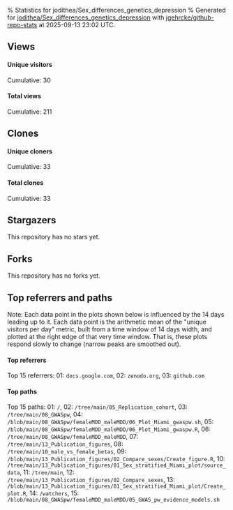 % Statistics for jodithea/Sex_differences_genetics_depression
% Generated for [jodithea/Sex_differences_genetics_depression](https://github.com/jodithea/Sex_differences_genetics_depression) with [jgehrcke/github-repo-stats](https://github.com/jgehrcke/github-repo-stats) at 2025-09-13 23:02 UTC.


## Views

#### Unique visitors
<div id="chart_views_unique" class="full-width-chart"></div>

Cumulative: 30

#### Total views
<div id="chart_views_total" class="full-width-chart"></div>

Cumulative: 211

<div class="pagebreak-for-print"> </div>

## Clones

#### Unique cloners
<div id="chart_clones_unique" class="full-width-chart"></div>

Cumulative: 33

#### Total clones
<div id="chart_clones_total" class="full-width-chart"></div>

Cumulative: 33



<div class="pagebreak-for-print"> </div>



## Stargazers

This repository has no stars yet.



## Forks

This repository has no forks yet.



<div class="pagebreak-for-print"> </div>



## Top referrers and paths


Note: Each data point in the plots shown below is influenced by the 14 days
leading up to it. Each data point is the arithmetic mean of the "unique
visitors per day" metric, built from a time window of 14 days width, and
plotted at the right edge of that very time window. That is, these plots
respond slowly to change (narrow peaks are smoothed out).




#### Top referrers


<div id="chart_referrers_top_n_alltime" class="full-width-chart"></div>

Top 15 referrers: 01: `docs.google.com`, 02: `zenodo.org`, 03: `github.com`





#### Top paths


<div id="chart_paths_top_n_alltime" class="full-width-chart"></div>

Top 15 paths: 01: `/`, 02: `/tree/main/05_Replication_cohort`, 03: `/tree/main/08_GWASpw`, 04: `/blob/main/08_GWASpw/femaleMDD_maleMDD/06_Plot_Miami_gwaspw.sh`, 05: `/blob/main/08_GWASpw/femaleMDD_maleMDD/06_Plot_Miami_gwaspw.R`, 06: `/tree/main/08_GWASpw/femaleMDD_maleMDD`, 07: `/tree/main/13_Publication_figures`, 08: `/tree/main/10_male_vs_female_betas`, 09: `/blob/main/13_Publication_figures/02_Compare_sexes/Create_figure.R`, 10: `/tree/main/13_Publication_figures/01_Sex_stratified_Miami_plot/source_data`, 11: `/tree/main`, 12: `/tree/main/13_Publication_figures/02_Compare_sexes`, 13: `/blob/main/13_Publication_figures/01_Sex_stratified_Miami_plot/Create_plot.R`, 14: `/watchers`, 15: `/blob/main/08_GWASpw/femaleMDD_maleMDD/05_GWAS_pw_evidence_models.sh`


<script type="text/javascript">
    vegaEmbed('#chart_views_unique', {"$schema": "https://vega.github.io/schema/vega-lite/v4.17.0.json", "config": {"arc": {"fill": "#1b1e23"}, "area": {"fill": "#1b1e23"}, "axisBottom": {"domainColor": "#a9b4c4", "gridColor": "#a9b4c4", "labelColor": "#1b1e23", "labelFont": "relative-mono-11-pitch-pro, Menlo, monospace", "tickColor": "#a9b4c4", "titleColor": "#1b1e23", "titleFont": "relative-mono-11-pitch-pro, Menlo, monospace"}, "axisLeft": {"domainColor": "#a9b4c4", "gridColor": "#a9b4c4", "labelColor": "#1b1e23", "labelFont": "relative-mono-11-pitch-pro, Menlo, monospace", "tickColor": "#a9b4c4", "titleColor": "#1b1e23", "titleFont": "relative-mono-11-pitch-pro, Menlo, monospace"}, "axisX": {"grid": false}, "axisY": {"grid": false, "labelBound": true}, "background": "#FFFFFF", "group": {"fill": "#FFFFFF"}, "header": {"fontWeight": 400, "labelFont": "relative-mono-11-pitch-pro, Menlo, monospace", "titleFont": "relative-mono-11-pitch-pro, Menlo, monospace"}, "legend": {"labelFont": "relative-mono-11-pitch-pro, Menlo, monospace", "symbolSize": 200, "symbolType": "circle", "titleFont": "relative-mono-11-pitch-pro, Menlo, monospace"}, "line": {"color": "#1b1e23", "stroke": "#1b1e23"}, "path": {"stroke": "#1b1e23"}, "point": {"color": "#1b1e23", "cursor": "pointer", "filled": true, "size": 20}, "range": {"category": ["#85a2f7", "#ea9755", "#7eb36a", "#f07071", "#bc85d9", "#e587b6", "#a9b4c4", "#d4c05e", "#64b9c4"]}, "style": {"bar": {"fill": "#1b1e23"}, "text": {"font": "relative-mono-11-pitch-pro, Menlo, monospace", "fontWeight": 400}}, "symbol": {"shape": "circle"}, "title": {"anchor": "start", "font": "relative-mono-11-pitch-pro, Menlo, monospace", "fontWeight": 400}, "trail": {"color": "#1b1e23", "stroke": "#1b1e23"}, "view": {"stroke": null}}, "data": {"name": "data-4a119a6965ba91b729911a6843a9a579"}, "datasets": {"data-4a119a6965ba91b729911a6843a9a579": [{"time": "2025-07-30T00:00:00+00:00", "views_total": 6, "views_unique": 1}, {"time": "2025-07-31T00:00:00+00:00", "views_total": 1, "views_unique": 1}, {"time": "2025-08-07T00:00:00+00:00", "views_total": 41, "views_unique": 1}, {"time": "2025-08-08T00:00:00+00:00", "views_total": 1, "views_unique": 1}, {"time": "2025-08-09T00:00:00+00:00", "views_total": 0, "views_unique": 0}, {"time": "2025-08-13T00:00:00+00:00", "views_total": 8, "views_unique": 2}, {"time": "2025-08-14T00:00:00+00:00", "views_total": 1, "views_unique": 1}, {"time": "2025-08-16T00:00:00+00:00", "views_total": 0, "views_unique": 0}, {"time": "2025-08-19T00:00:00+00:00", "views_total": 0, "views_unique": 0}, {"time": "2025-08-20T00:00:00+00:00", "views_total": 0, "views_unique": 0}, {"time": "2025-08-21T00:00:00+00:00", "views_total": 16, "views_unique": 2}, {"time": "2025-08-22T00:00:00+00:00", "views_total": 2, "views_unique": 1}, {"time": "2025-08-25T00:00:00+00:00", "views_total": 27, "views_unique": 1}, {"time": "2025-08-26T00:00:00+00:00", "views_total": 5, "views_unique": 1}, {"time": "2025-08-27T00:00:00+00:00", "views_total": 21, "views_unique": 3}, {"time": "2025-08-28T00:00:00+00:00", "views_total": 0, "views_unique": 0}, {"time": "2025-08-29T00:00:00+00:00", "views_total": 1, "views_unique": 1}, {"time": "2025-09-01T00:00:00+00:00", "views_total": 22, "views_unique": 5}, {"time": "2025-09-02T00:00:00+00:00", "views_total": 6, "views_unique": 1}, {"time": "2025-09-03T00:00:00+00:00", "views_total": 3, "views_unique": 1}, {"time": "2025-09-04T00:00:00+00:00", "views_total": 3, "views_unique": 1}, {"time": "2025-09-05T00:00:00+00:00", "views_total": 3, "views_unique": 1}, {"time": "2025-09-07T00:00:00+00:00", "views_total": 0, "views_unique": 0}, {"time": "2025-09-08T00:00:00+00:00", "views_total": 12, "views_unique": 2}, {"time": "2025-09-09T00:00:00+00:00", "views_total": 21, "views_unique": 1}, {"time": "2025-09-10T00:00:00+00:00", "views_total": 10, "views_unique": 1}, {"time": "2025-09-11T00:00:00+00:00", "views_total": 1, "views_unique": 1}]}, "encoding": {"tooltip": [{"field": "views_unique", "format": ".1f", "title": "views (u)", "type": "quantitative"}, {"field": "time", "format": "%B %e, %Y", "title": "date", "type": "temporal"}], "x": {"axis": {"labelAngle": 25}, "field": "time", "scale": {"domain": ["2025-07-30", "2025-09-11"]}, "timeUnit": "yearmonthdate", "title": "date", "type": "temporal"}, "y": {"axis": {}, "field": "views_unique", "scale": {"domain": [0, 5.5], "type": "linear", "zero": true}, "title": "unique views per day", "type": "quantitative"}}, "height": 200, "mark": {"point": true, "type": "line"}, "padding": 10, "width": "container"}, {"actions": false, "renderer": "svg"}).catch(console.error);
vegaEmbed('#chart_views_total', {"$schema": "https://vega.github.io/schema/vega-lite/v4.17.0.json", "config": {"arc": {"fill": "#1b1e23"}, "area": {"fill": "#1b1e23"}, "axisBottom": {"domainColor": "#a9b4c4", "gridColor": "#a9b4c4", "labelColor": "#1b1e23", "labelFont": "relative-mono-11-pitch-pro, Menlo, monospace", "tickColor": "#a9b4c4", "titleColor": "#1b1e23", "titleFont": "relative-mono-11-pitch-pro, Menlo, monospace"}, "axisLeft": {"domainColor": "#a9b4c4", "gridColor": "#a9b4c4", "labelColor": "#1b1e23", "labelFont": "relative-mono-11-pitch-pro, Menlo, monospace", "tickColor": "#a9b4c4", "titleColor": "#1b1e23", "titleFont": "relative-mono-11-pitch-pro, Menlo, monospace"}, "axisX": {"grid": false}, "axisY": {"grid": false, "labelBound": true}, "background": "#FFFFFF", "group": {"fill": "#FFFFFF"}, "header": {"fontWeight": 400, "labelFont": "relative-mono-11-pitch-pro, Menlo, monospace", "titleFont": "relative-mono-11-pitch-pro, Menlo, monospace"}, "legend": {"labelFont": "relative-mono-11-pitch-pro, Menlo, monospace", "symbolSize": 200, "symbolType": "circle", "titleFont": "relative-mono-11-pitch-pro, Menlo, monospace"}, "line": {"color": "#1b1e23", "stroke": "#1b1e23"}, "path": {"stroke": "#1b1e23"}, "point": {"color": "#1b1e23", "cursor": "pointer", "filled": true, "size": 20}, "range": {"category": ["#85a2f7", "#ea9755", "#7eb36a", "#f07071", "#bc85d9", "#e587b6", "#a9b4c4", "#d4c05e", "#64b9c4"]}, "style": {"bar": {"fill": "#1b1e23"}, "text": {"font": "relative-mono-11-pitch-pro, Menlo, monospace", "fontWeight": 400}}, "symbol": {"shape": "circle"}, "title": {"anchor": "start", "font": "relative-mono-11-pitch-pro, Menlo, monospace", "fontWeight": 400}, "trail": {"color": "#1b1e23", "stroke": "#1b1e23"}, "view": {"stroke": null}}, "data": {"name": "data-4a119a6965ba91b729911a6843a9a579"}, "datasets": {"data-4a119a6965ba91b729911a6843a9a579": [{"time": "2025-07-30T00:00:00+00:00", "views_total": 6, "views_unique": 1}, {"time": "2025-07-31T00:00:00+00:00", "views_total": 1, "views_unique": 1}, {"time": "2025-08-07T00:00:00+00:00", "views_total": 41, "views_unique": 1}, {"time": "2025-08-08T00:00:00+00:00", "views_total": 1, "views_unique": 1}, {"time": "2025-08-09T00:00:00+00:00", "views_total": 0, "views_unique": 0}, {"time": "2025-08-13T00:00:00+00:00", "views_total": 8, "views_unique": 2}, {"time": "2025-08-14T00:00:00+00:00", "views_total": 1, "views_unique": 1}, {"time": "2025-08-16T00:00:00+00:00", "views_total": 0, "views_unique": 0}, {"time": "2025-08-19T00:00:00+00:00", "views_total": 0, "views_unique": 0}, {"time": "2025-08-20T00:00:00+00:00", "views_total": 0, "views_unique": 0}, {"time": "2025-08-21T00:00:00+00:00", "views_total": 16, "views_unique": 2}, {"time": "2025-08-22T00:00:00+00:00", "views_total": 2, "views_unique": 1}, {"time": "2025-08-25T00:00:00+00:00", "views_total": 27, "views_unique": 1}, {"time": "2025-08-26T00:00:00+00:00", "views_total": 5, "views_unique": 1}, {"time": "2025-08-27T00:00:00+00:00", "views_total": 21, "views_unique": 3}, {"time": "2025-08-28T00:00:00+00:00", "views_total": 0, "views_unique": 0}, {"time": "2025-08-29T00:00:00+00:00", "views_total": 1, "views_unique": 1}, {"time": "2025-09-01T00:00:00+00:00", "views_total": 22, "views_unique": 5}, {"time": "2025-09-02T00:00:00+00:00", "views_total": 6, "views_unique": 1}, {"time": "2025-09-03T00:00:00+00:00", "views_total": 3, "views_unique": 1}, {"time": "2025-09-04T00:00:00+00:00", "views_total": 3, "views_unique": 1}, {"time": "2025-09-05T00:00:00+00:00", "views_total": 3, "views_unique": 1}, {"time": "2025-09-07T00:00:00+00:00", "views_total": 0, "views_unique": 0}, {"time": "2025-09-08T00:00:00+00:00", "views_total": 12, "views_unique": 2}, {"time": "2025-09-09T00:00:00+00:00", "views_total": 21, "views_unique": 1}, {"time": "2025-09-10T00:00:00+00:00", "views_total": 10, "views_unique": 1}, {"time": "2025-09-11T00:00:00+00:00", "views_total": 1, "views_unique": 1}]}, "encoding": {"tooltip": [{"field": "views_total", "format": ".1f", "title": "views (t)", "type": "quantitative"}, {"field": "time", "format": "%B %e, %Y", "title": "date", "type": "temporal"}], "x": {"axis": {"labelAngle": 25}, "field": "time", "scale": {"domain": ["2025-07-30", "2025-09-11"]}, "timeUnit": "yearmonthdate", "title": "date", "type": "temporal"}, "y": {"axis": {}, "field": "views_total", "scale": {"domain": [0, 45.1], "type": "linear", "zero": true}, "title": "total views per day", "type": "quantitative"}}, "height": 200, "mark": {"point": true, "type": "line"}, "padding": 10, "width": "container"}, {"actions": false, "renderer": "svg"}).catch(console.error);
vegaEmbed('#chart_clones_unique', {"$schema": "https://vega.github.io/schema/vega-lite/v4.17.0.json", "config": {"arc": {"fill": "#1b1e23"}, "area": {"fill": "#1b1e23"}, "axisBottom": {"domainColor": "#a9b4c4", "gridColor": "#a9b4c4", "labelColor": "#1b1e23", "labelFont": "relative-mono-11-pitch-pro, Menlo, monospace", "tickColor": "#a9b4c4", "titleColor": "#1b1e23", "titleFont": "relative-mono-11-pitch-pro, Menlo, monospace"}, "axisLeft": {"domainColor": "#a9b4c4", "gridColor": "#a9b4c4", "labelColor": "#1b1e23", "labelFont": "relative-mono-11-pitch-pro, Menlo, monospace", "tickColor": "#a9b4c4", "titleColor": "#1b1e23", "titleFont": "relative-mono-11-pitch-pro, Menlo, monospace"}, "axisX": {"grid": false}, "axisY": {"grid": false, "labelBound": true}, "background": "#FFFFFF", "group": {"fill": "#FFFFFF"}, "header": {"fontWeight": 400, "labelFont": "relative-mono-11-pitch-pro, Menlo, monospace", "titleFont": "relative-mono-11-pitch-pro, Menlo, monospace"}, "legend": {"labelFont": "relative-mono-11-pitch-pro, Menlo, monospace", "symbolSize": 200, "symbolType": "circle", "titleFont": "relative-mono-11-pitch-pro, Menlo, monospace"}, "line": {"color": "#1b1e23", "stroke": "#1b1e23"}, "path": {"stroke": "#1b1e23"}, "point": {"color": "#1b1e23", "cursor": "pointer", "filled": true, "size": 20}, "range": {"category": ["#85a2f7", "#ea9755", "#7eb36a", "#f07071", "#bc85d9", "#e587b6", "#a9b4c4", "#d4c05e", "#64b9c4"]}, "style": {"bar": {"fill": "#1b1e23"}, "text": {"font": "relative-mono-11-pitch-pro, Menlo, monospace", "fontWeight": 400}}, "symbol": {"shape": "circle"}, "title": {"anchor": "start", "font": "relative-mono-11-pitch-pro, Menlo, monospace", "fontWeight": 400}, "trail": {"color": "#1b1e23", "stroke": "#1b1e23"}, "view": {"stroke": null}}, "data": {"name": "data-e090b3e7c80d1c6bd7c0a2f001f8dcdd"}, "datasets": {"data-e090b3e7c80d1c6bd7c0a2f001f8dcdd": [{"clones_total": 0, "clones_unique": 0, "time": "2025-07-30T00:00:00+00:00"}, {"clones_total": 0, "clones_unique": 0, "time": "2025-07-31T00:00:00+00:00"}, {"clones_total": 5, "clones_unique": 5, "time": "2025-08-07T00:00:00+00:00"}, {"clones_total": 3, "clones_unique": 3, "time": "2025-08-08T00:00:00+00:00"}, {"clones_total": 2, "clones_unique": 2, "time": "2025-08-09T00:00:00+00:00"}, {"clones_total": 1, "clones_unique": 1, "time": "2025-08-13T00:00:00+00:00"}, {"clones_total": 0, "clones_unique": 0, "time": "2025-08-14T00:00:00+00:00"}, {"clones_total": 1, "clones_unique": 1, "time": "2025-08-16T00:00:00+00:00"}, {"clones_total": 2, "clones_unique": 2, "time": "2025-08-19T00:00:00+00:00"}, {"clones_total": 1, "clones_unique": 1, "time": "2025-08-20T00:00:00+00:00"}, {"clones_total": 0, "clones_unique": 0, "time": "2025-08-21T00:00:00+00:00"}, {"clones_total": 0, "clones_unique": 0, "time": "2025-08-22T00:00:00+00:00"}, {"clones_total": 1, "clones_unique": 1, "time": "2025-08-25T00:00:00+00:00"}, {"clones_total": 0, "clones_unique": 0, "time": "2025-08-26T00:00:00+00:00"}, {"clones_total": 11, "clones_unique": 11, "time": "2025-08-27T00:00:00+00:00"}, {"clones_total": 2, "clones_unique": 2, "time": "2025-08-28T00:00:00+00:00"}, {"clones_total": 0, "clones_unique": 0, "time": "2025-08-29T00:00:00+00:00"}, {"clones_total": 1, "clones_unique": 1, "time": "2025-09-01T00:00:00+00:00"}, {"clones_total": 0, "clones_unique": 0, "time": "2025-09-02T00:00:00+00:00"}, {"clones_total": 0, "clones_unique": 0, "time": "2025-09-03T00:00:00+00:00"}, {"clones_total": 0, "clones_unique": 0, "time": "2025-09-04T00:00:00+00:00"}, {"clones_total": 0, "clones_unique": 0, "time": "2025-09-05T00:00:00+00:00"}, {"clones_total": 1, "clones_unique": 1, "time": "2025-09-07T00:00:00+00:00"}, {"clones_total": 1, "clones_unique": 1, "time": "2025-09-08T00:00:00+00:00"}, {"clones_total": 0, "clones_unique": 0, "time": "2025-09-09T00:00:00+00:00"}, {"clones_total": 1, "clones_unique": 1, "time": "2025-09-10T00:00:00+00:00"}, {"clones_total": 0, "clones_unique": 0, "time": "2025-09-11T00:00:00+00:00"}]}, "encoding": {"tooltip": [{"field": "clones_unique", "format": ".1f", "title": "clones (u)", "type": "quantitative"}, {"field": "time", "format": "%B %e, %Y", "title": "date", "type": "temporal"}], "x": {"axis": {"labelAngle": 25}, "field": "time", "scale": {"domain": ["2025-07-30", "2025-09-11"]}, "timeUnit": "yearmonthdate", "title": "date", "type": "temporal"}, "y": {"axis": {}, "field": "clones_unique", "scale": {"domain": [0, 12.100000000000001], "type": "linear", "zero": true}, "title": "unique clones per day", "type": "quantitative"}}, "height": 200, "mark": {"point": true, "type": "line"}, "padding": 10, "width": "container"}, {"actions": false, "renderer": "svg"}).catch(console.error);
vegaEmbed('#chart_clones_total', {"$schema": "https://vega.github.io/schema/vega-lite/v4.17.0.json", "config": {"arc": {"fill": "#1b1e23"}, "area": {"fill": "#1b1e23"}, "axisBottom": {"domainColor": "#a9b4c4", "gridColor": "#a9b4c4", "labelColor": "#1b1e23", "labelFont": "relative-mono-11-pitch-pro, Menlo, monospace", "tickColor": "#a9b4c4", "titleColor": "#1b1e23", "titleFont": "relative-mono-11-pitch-pro, Menlo, monospace"}, "axisLeft": {"domainColor": "#a9b4c4", "gridColor": "#a9b4c4", "labelColor": "#1b1e23", "labelFont": "relative-mono-11-pitch-pro, Menlo, monospace", "tickColor": "#a9b4c4", "titleColor": "#1b1e23", "titleFont": "relative-mono-11-pitch-pro, Menlo, monospace"}, "axisX": {"grid": false}, "axisY": {"grid": false, "labelBound": true}, "background": "#FFFFFF", "group": {"fill": "#FFFFFF"}, "header": {"fontWeight": 400, "labelFont": "relative-mono-11-pitch-pro, Menlo, monospace", "titleFont": "relative-mono-11-pitch-pro, Menlo, monospace"}, "legend": {"labelFont": "relative-mono-11-pitch-pro, Menlo, monospace", "symbolSize": 200, "symbolType": "circle", "titleFont": "relative-mono-11-pitch-pro, Menlo, monospace"}, "line": {"color": "#1b1e23", "stroke": "#1b1e23"}, "path": {"stroke": "#1b1e23"}, "point": {"color": "#1b1e23", "cursor": "pointer", "filled": true, "size": 20}, "range": {"category": ["#85a2f7", "#ea9755", "#7eb36a", "#f07071", "#bc85d9", "#e587b6", "#a9b4c4", "#d4c05e", "#64b9c4"]}, "style": {"bar": {"fill": "#1b1e23"}, "text": {"font": "relative-mono-11-pitch-pro, Menlo, monospace", "fontWeight": 400}}, "symbol": {"shape": "circle"}, "title": {"anchor": "start", "font": "relative-mono-11-pitch-pro, Menlo, monospace", "fontWeight": 400}, "trail": {"color": "#1b1e23", "stroke": "#1b1e23"}, "view": {"stroke": null}}, "data": {"name": "data-e090b3e7c80d1c6bd7c0a2f001f8dcdd"}, "datasets": {"data-e090b3e7c80d1c6bd7c0a2f001f8dcdd": [{"clones_total": 0, "clones_unique": 0, "time": "2025-07-30T00:00:00+00:00"}, {"clones_total": 0, "clones_unique": 0, "time": "2025-07-31T00:00:00+00:00"}, {"clones_total": 5, "clones_unique": 5, "time": "2025-08-07T00:00:00+00:00"}, {"clones_total": 3, "clones_unique": 3, "time": "2025-08-08T00:00:00+00:00"}, {"clones_total": 2, "clones_unique": 2, "time": "2025-08-09T00:00:00+00:00"}, {"clones_total": 1, "clones_unique": 1, "time": "2025-08-13T00:00:00+00:00"}, {"clones_total": 0, "clones_unique": 0, "time": "2025-08-14T00:00:00+00:00"}, {"clones_total": 1, "clones_unique": 1, "time": "2025-08-16T00:00:00+00:00"}, {"clones_total": 2, "clones_unique": 2, "time": "2025-08-19T00:00:00+00:00"}, {"clones_total": 1, "clones_unique": 1, "time": "2025-08-20T00:00:00+00:00"}, {"clones_total": 0, "clones_unique": 0, "time": "2025-08-21T00:00:00+00:00"}, {"clones_total": 0, "clones_unique": 0, "time": "2025-08-22T00:00:00+00:00"}, {"clones_total": 1, "clones_unique": 1, "time": "2025-08-25T00:00:00+00:00"}, {"clones_total": 0, "clones_unique": 0, "time": "2025-08-26T00:00:00+00:00"}, {"clones_total": 11, "clones_unique": 11, "time": "2025-08-27T00:00:00+00:00"}, {"clones_total": 2, "clones_unique": 2, "time": "2025-08-28T00:00:00+00:00"}, {"clones_total": 0, "clones_unique": 0, "time": "2025-08-29T00:00:00+00:00"}, {"clones_total": 1, "clones_unique": 1, "time": "2025-09-01T00:00:00+00:00"}, {"clones_total": 0, "clones_unique": 0, "time": "2025-09-02T00:00:00+00:00"}, {"clones_total": 0, "clones_unique": 0, "time": "2025-09-03T00:00:00+00:00"}, {"clones_total": 0, "clones_unique": 0, "time": "2025-09-04T00:00:00+00:00"}, {"clones_total": 0, "clones_unique": 0, "time": "2025-09-05T00:00:00+00:00"}, {"clones_total": 1, "clones_unique": 1, "time": "2025-09-07T00:00:00+00:00"}, {"clones_total": 1, "clones_unique": 1, "time": "2025-09-08T00:00:00+00:00"}, {"clones_total": 0, "clones_unique": 0, "time": "2025-09-09T00:00:00+00:00"}, {"clones_total": 1, "clones_unique": 1, "time": "2025-09-10T00:00:00+00:00"}, {"clones_total": 0, "clones_unique": 0, "time": "2025-09-11T00:00:00+00:00"}]}, "encoding": {"tooltip": [{"field": "clones_total", "format": ".1f", "title": "clones (t)", "type": "quantitative"}, {"field": "time", "format": "%B %e, %Y", "title": "date", "type": "temporal"}], "x": {"axis": {"labelAngle": 25}, "field": "time", "scale": {"domain": ["2025-07-30", "2025-09-11"]}, "timeUnit": "yearmonthdate", "title": "date", "type": "temporal"}, "y": {"axis": {}, "field": "clones_total", "scale": {"domain": [0, 12.100000000000001], "type": "linear", "zero": true}, "title": "total clones per day", "type": "quantitative"}}, "height": 200, "mark": {"point": true, "type": "line"}, "padding": 10, "width": "container"}, {"actions": false, "renderer": "svg"}).catch(console.error);
vegaEmbed('#chart_referrers_top_n_alltime', {"$schema": "https://vega.github.io/schema/vega-lite/v4.17.0.json", "config": {"arc": {"fill": "#1b1e23"}, "area": {"fill": "#1b1e23"}, "axisBottom": {"domainColor": "#a9b4c4", "gridColor": "#a9b4c4", "labelColor": "#1b1e23", "labelFont": "relative-mono-11-pitch-pro, Menlo, monospace", "tickColor": "#a9b4c4", "titleColor": "#1b1e23", "titleFont": "relative-mono-11-pitch-pro, Menlo, monospace"}, "axisLeft": {"domainColor": "#a9b4c4", "gridColor": "#a9b4c4", "labelColor": "#1b1e23", "labelFont": "relative-mono-11-pitch-pro, Menlo, monospace", "tickColor": "#a9b4c4", "titleColor": "#1b1e23", "titleFont": "relative-mono-11-pitch-pro, Menlo, monospace"}, "axisX": {"grid": false}, "axisY": {"grid": false}, "background": "#FFFFFF", "group": {"fill": "#FFFFFF"}, "header": {"fontWeight": 400, "labelFont": "relative-mono-11-pitch-pro, Menlo, monospace", "titleFont": "relative-mono-11-pitch-pro, Menlo, monospace"}, "legend": {"labelFont": "relative-mono-11-pitch-pro, Menlo, monospace", "symbolSize": 200, "symbolType": "circle", "titleFont": "relative-mono-11-pitch-pro, Menlo, monospace"}, "line": {"color": "#1b1e23", "stroke": "#1b1e23"}, "path": {"stroke": "#1b1e23"}, "point": {"color": "#1b1e23", "cursor": "pointer", "filled": true, "size": 30}, "range": {"category": ["#85a2f7", "#ea9755", "#7eb36a", "#f07071", "#bc85d9", "#e587b6", "#a9b4c4", "#d4c05e", "#64b9c4"]}, "style": {"bar": {"fill": "#1b1e23"}, "text": {"font": "relative-mono-11-pitch-pro, Menlo, monospace", "fontWeight": 400}}, "symbol": {"shape": "circle"}, "title": {"anchor": "start", "font": "relative-mono-11-pitch-pro, Menlo, monospace", "fontWeight": 400}, "trail": {"color": "#1b1e23", "stroke": "#1b1e23"}, "view": {"stroke": null}}, "data": {"name": "data-b9f0e6b1c47761a1254224a2ab40675a"}, "datasets": {"data-b9f0e6b1c47761a1254224a2ab40675a": [{"referrer": "docs.google.com", "time": "2025-08-07T00:00:00+00:00", "views_unique": null, "views_unique_norm": null}, {"referrer": "docs.google.com", "time": "2025-08-08T00:00:00+00:00", "views_unique": null, "views_unique_norm": null}, {"referrer": "docs.google.com", "time": "2025-08-09T00:00:00+00:00", "views_unique": null, "views_unique_norm": null}, {"referrer": "docs.google.com", "time": "2025-08-10T00:00:00+00:00", "views_unique": null, "views_unique_norm": null}, {"referrer": "docs.google.com", "time": "2025-08-11T00:00:00+00:00", "views_unique": null, "views_unique_norm": null}, {"referrer": "docs.google.com", "time": "2025-08-12T00:00:00+00:00", "views_unique": null, "views_unique_norm": null}, {"referrer": "docs.google.com", "time": "2025-08-13T00:00:00+00:00", "views_unique": null, "views_unique_norm": null}, {"referrer": "docs.google.com", "time": "2025-08-14T00:00:00+00:00", "views_unique": null, "views_unique_norm": null}, {"referrer": "docs.google.com", "time": "2025-08-15T00:00:00+00:00", "views_unique": 1.0, "views_unique_norm": 0.07142857142857142}, {"referrer": "docs.google.com", "time": "2025-08-16T00:00:00+00:00", "views_unique": 1.0, "views_unique_norm": 0.07142857142857142}, {"referrer": "docs.google.com", "time": "2025-08-17T00:00:00+00:00", "views_unique": 1.0, "views_unique_norm": 0.07142857142857142}, {"referrer": "docs.google.com", "time": "2025-08-18T00:00:00+00:00", "views_unique": 1.0, "views_unique_norm": 0.07142857142857142}, {"referrer": "docs.google.com", "time": "2025-08-19T00:00:00+00:00", "views_unique": 1.0, "views_unique_norm": 0.07142857142857142}, {"referrer": "docs.google.com", "time": "2025-08-20T00:00:00+00:00", "views_unique": 1.0, "views_unique_norm": 0.07142857142857142}, {"referrer": "docs.google.com", "time": "2025-08-21T00:00:00+00:00", "views_unique": 1.0, "views_unique_norm": 0.07142857142857142}, {"referrer": "docs.google.com", "time": "2025-08-22T00:00:00+00:00", "views_unique": 1.0, "views_unique_norm": 0.07142857142857142}, {"referrer": "docs.google.com", "time": "2025-08-23T00:00:00+00:00", "views_unique": 1.0, "views_unique_norm": 0.07142857142857142}, {"referrer": "docs.google.com", "time": "2025-08-24T00:00:00+00:00", "views_unique": 1.0, "views_unique_norm": 0.07142857142857142}, {"referrer": "docs.google.com", "time": "2025-08-25T00:00:00+00:00", "views_unique": 1.0, "views_unique_norm": 0.07142857142857142}, {"referrer": "docs.google.com", "time": "2025-08-26T00:00:00+00:00", "views_unique": 1.0, "views_unique_norm": 0.07142857142857142}, {"referrer": "docs.google.com", "time": "2025-08-27T00:00:00+00:00", "views_unique": 1.0, "views_unique_norm": 0.07142857142857142}, {"referrer": "zenodo.org", "time": "2025-08-07T00:00:00+00:00", "views_unique": null, "views_unique_norm": null}, {"referrer": "zenodo.org", "time": "2025-08-08T00:00:00+00:00", "views_unique": 1.0, "views_unique_norm": 0.07142857142857142}, {"referrer": "zenodo.org", "time": "2025-08-09T00:00:00+00:00", "views_unique": 1.0, "views_unique_norm": 0.07142857142857142}, {"referrer": "zenodo.org", "time": "2025-08-10T00:00:00+00:00", "views_unique": 1.0, "views_unique_norm": 0.07142857142857142}, {"referrer": "zenodo.org", "time": "2025-08-11T00:00:00+00:00", "views_unique": 1.0, "views_unique_norm": 0.07142857142857142}, {"referrer": "zenodo.org", "time": "2025-08-12T00:00:00+00:00", "views_unique": 1.0, "views_unique_norm": 0.07142857142857142}, {"referrer": "zenodo.org", "time": "2025-08-13T00:00:00+00:00", "views_unique": 1.0, "views_unique_norm": 0.07142857142857142}, {"referrer": "zenodo.org", "time": "2025-08-14T00:00:00+00:00", "views_unique": 1.0, "views_unique_norm": 0.07142857142857142}, {"referrer": "zenodo.org", "time": "2025-08-15T00:00:00+00:00", "views_unique": 1.0, "views_unique_norm": 0.07142857142857142}, {"referrer": "zenodo.org", "time": "2025-08-16T00:00:00+00:00", "views_unique": 1.0, "views_unique_norm": 0.07142857142857142}, {"referrer": "zenodo.org", "time": "2025-08-17T00:00:00+00:00", "views_unique": 1.0, "views_unique_norm": 0.07142857142857142}, {"referrer": "zenodo.org", "time": "2025-08-18T00:00:00+00:00", "views_unique": 1.0, "views_unique_norm": 0.07142857142857142}, {"referrer": "zenodo.org", "time": "2025-08-19T00:00:00+00:00", "views_unique": 1.0, "views_unique_norm": 0.07142857142857142}, {"referrer": "zenodo.org", "time": "2025-08-20T00:00:00+00:00", "views_unique": 1.0, "views_unique_norm": 0.07142857142857142}, {"referrer": "zenodo.org", "time": "2025-08-21T00:00:00+00:00", "views_unique": null, "views_unique_norm": null}, {"referrer": "zenodo.org", "time": "2025-08-22T00:00:00+00:00", "views_unique": null, "views_unique_norm": null}, {"referrer": "zenodo.org", "time": "2025-08-23T00:00:00+00:00", "views_unique": null, "views_unique_norm": null}, {"referrer": "zenodo.org", "time": "2025-08-24T00:00:00+00:00", "views_unique": null, "views_unique_norm": null}, {"referrer": "zenodo.org", "time": "2025-08-25T00:00:00+00:00", "views_unique": null, "views_unique_norm": null}, {"referrer": "zenodo.org", "time": "2025-08-26T00:00:00+00:00", "views_unique": null, "views_unique_norm": null}, {"referrer": "zenodo.org", "time": "2025-08-27T00:00:00+00:00", "views_unique": null, "views_unique_norm": null}, {"referrer": "github.com", "time": "2025-08-07T00:00:00+00:00", "views_unique": 1.0, "views_unique_norm": 0.07142857142857142}, {"referrer": "github.com", "time": "2025-08-08T00:00:00+00:00", "views_unique": 1.0, "views_unique_norm": 0.07142857142857142}, {"referrer": "github.com", "time": "2025-08-09T00:00:00+00:00", "views_unique": 1.0, "views_unique_norm": 0.07142857142857142}, {"referrer": "github.com", "time": "2025-08-10T00:00:00+00:00", "views_unique": 1.0, "views_unique_norm": 0.07142857142857142}, {"referrer": "github.com", "time": "2025-08-11T00:00:00+00:00", "views_unique": 1.0, "views_unique_norm": 0.07142857142857142}, {"referrer": "github.com", "time": "2025-08-12T00:00:00+00:00", "views_unique": 1.0, "views_unique_norm": 0.07142857142857142}, {"referrer": "github.com", "time": "2025-08-13T00:00:00+00:00", "views_unique": 1.0, "views_unique_norm": 0.07142857142857142}, {"referrer": "github.com", "time": "2025-08-14T00:00:00+00:00", "views_unique": 1.0, "views_unique_norm": 0.07142857142857142}, {"referrer": "github.com", "time": "2025-08-15T00:00:00+00:00", "views_unique": 1.0, "views_unique_norm": 0.07142857142857142}, {"referrer": "github.com", "time": "2025-08-16T00:00:00+00:00", "views_unique": 1.0, "views_unique_norm": 0.07142857142857142}, {"referrer": "github.com", "time": "2025-08-17T00:00:00+00:00", "views_unique": 1.0, "views_unique_norm": 0.07142857142857142}, {"referrer": "github.com", "time": "2025-08-18T00:00:00+00:00", "views_unique": 1.0, "views_unique_norm": 0.07142857142857142}, {"referrer": "github.com", "time": "2025-08-19T00:00:00+00:00", "views_unique": 1.0, "views_unique_norm": 0.07142857142857142}, {"referrer": "github.com", "time": "2025-08-20T00:00:00+00:00", "views_unique": 1.0, "views_unique_norm": 0.07142857142857142}, {"referrer": "github.com", "time": "2025-08-21T00:00:00+00:00", "views_unique": 1.0, "views_unique_norm": 0.07142857142857142}, {"referrer": "github.com", "time": "2025-08-22T00:00:00+00:00", "views_unique": 1.0, "views_unique_norm": 0.07142857142857142}, {"referrer": "github.com", "time": "2025-08-23T00:00:00+00:00", "views_unique": 1.0, "views_unique_norm": 0.07142857142857142}, {"referrer": "github.com", "time": "2025-08-24T00:00:00+00:00", "views_unique": 1.0, "views_unique_norm": 0.07142857142857142}, {"referrer": "github.com", "time": "2025-08-25T00:00:00+00:00", "views_unique": 1.0, "views_unique_norm": 0.07142857142857142}, {"referrer": "github.com", "time": "2025-08-26T00:00:00+00:00", "views_unique": 1.0, "views_unique_norm": 0.07142857142857142}, {"referrer": "github.com", "time": "2025-08-27T00:00:00+00:00", "views_unique": null, "views_unique_norm": null}]}, "encoding": {"color": {"field": "referrer", "legend": {"direction": "vertical", "orient": "top", "title": "Legend:"}, "sort": {"field": "order"}, "type": "nominal"}, "tooltip": [{"field": "referrer", "type": "nominal"}, {"field": "views_unique_norm", "format": ".2f", "title": "views (14d mean)", "type": "quantitative"}, {"field": "time", "format": "%B %e, %Y", "title": "date", "type": "temporal"}], "x": {"axis": {"labelAngle": 25}, "field": "time", "scale": {"domain": ["2025-07-30", "2025-09-11"]}, "timeUnit": "yearmonthdate", "title": "date", "type": "temporal"}, "y": {"field": "views_unique_norm", "scale": {"domain": [0, 0.07857142857142857], "type": "linear", "zero": true}, "title": "unique visitors per day (mean from last 14 days)", "type": "quantitative"}}, "height": 300, "mark": {"point": true, "type": "line"}, "padding": 10, "width": "container"}, {"actions": false, "renderer": "svg"}).catch(console.error);
vegaEmbed('#chart_paths_top_n_alltime', {"$schema": "https://vega.github.io/schema/vega-lite/v4.17.0.json", "config": {"arc": {"fill": "#1b1e23"}, "area": {"fill": "#1b1e23"}, "axisBottom": {"domainColor": "#a9b4c4", "gridColor": "#a9b4c4", "labelColor": "#1b1e23", "labelFont": "relative-mono-11-pitch-pro, Menlo, monospace", "tickColor": "#a9b4c4", "titleColor": "#1b1e23", "titleFont": "relative-mono-11-pitch-pro, Menlo, monospace"}, "axisLeft": {"domainColor": "#a9b4c4", "gridColor": "#a9b4c4", "labelColor": "#1b1e23", "labelFont": "relative-mono-11-pitch-pro, Menlo, monospace", "tickColor": "#a9b4c4", "titleColor": "#1b1e23", "titleFont": "relative-mono-11-pitch-pro, Menlo, monospace"}, "axisX": {"grid": false}, "axisY": {"grid": false}, "background": "#FFFFFF", "group": {"fill": "#FFFFFF"}, "header": {"fontWeight": 400, "labelFont": "relative-mono-11-pitch-pro, Menlo, monospace", "titleFont": "relative-mono-11-pitch-pro, Menlo, monospace"}, "legend": {"labelFont": "relative-mono-11-pitch-pro, Menlo, monospace", "symbolSize": 200, "symbolType": "circle", "titleFont": "relative-mono-11-pitch-pro, Menlo, monospace"}, "line": {"color": "#1b1e23", "stroke": "#1b1e23"}, "path": {"stroke": "#1b1e23"}, "point": {"color": "#1b1e23", "cursor": "pointer", "filled": true, "size": 30}, "range": {"category": ["#85a2f7", "#ea9755", "#7eb36a", "#f07071", "#bc85d9", "#e587b6", "#a9b4c4", "#d4c05e", "#64b9c4"]}, "style": {"bar": {"fill": "#1b1e23"}, "text": {"font": "relative-mono-11-pitch-pro, Menlo, monospace", "fontWeight": 400}}, "symbol": {"shape": "circle"}, "title": {"anchor": "start", "font": "relative-mono-11-pitch-pro, Menlo, monospace", "fontWeight": 400}, "trail": {"color": "#1b1e23", "stroke": "#1b1e23"}, "view": {"stroke": null}}, "data": {"name": "data-e69a8b1f3d3d3ae78947f3fd0548537a"}, "datasets": {"data-e69a8b1f3d3d3ae78947f3fd0548537a": [{"path": "/", "time": "2025-08-07T00:00:00+00:00", "views_unique": 1.0, "views_unique_norm": 0.07142857142857142}, {"path": "/", "time": "2025-08-08T00:00:00+00:00", "views_unique": 1.0, "views_unique_norm": 0.07142857142857142}, {"path": "/", "time": "2025-08-09T00:00:00+00:00", "views_unique": 1.0, "views_unique_norm": 0.07142857142857142}, {"path": "/", "time": "2025-08-10T00:00:00+00:00", "views_unique": 1.0, "views_unique_norm": 0.07142857142857142}, {"path": "/", "time": "2025-08-11T00:00:00+00:00", "views_unique": 1.0, "views_unique_norm": 0.07142857142857142}, {"path": "/", "time": "2025-08-12T00:00:00+00:00", "views_unique": 1.0, "views_unique_norm": 0.07142857142857142}, {"path": "/", "time": "2025-08-13T00:00:00+00:00", "views_unique": 1.0, "views_unique_norm": 0.07142857142857142}, {"path": "/", "time": "2025-08-14T00:00:00+00:00", "views_unique": 2.0, "views_unique_norm": 0.14285714285714285}, {"path": "/", "time": "2025-08-15T00:00:00+00:00", "views_unique": 2.0, "views_unique_norm": 0.14285714285714285}, {"path": "/", "time": "2025-08-16T00:00:00+00:00", "views_unique": 2.0, "views_unique_norm": 0.14285714285714285}, {"path": "/", "time": "2025-08-17T00:00:00+00:00", "views_unique": 2.0, "views_unique_norm": 0.14285714285714285}, {"path": "/", "time": "2025-08-18T00:00:00+00:00", "views_unique": 2.0, "views_unique_norm": 0.14285714285714285}, {"path": "/", "time": "2025-08-19T00:00:00+00:00", "views_unique": 2.0, "views_unique_norm": 0.14285714285714285}, {"path": "/", "time": "2025-08-20T00:00:00+00:00", "views_unique": 2.0, "views_unique_norm": 0.14285714285714285}, {"path": "/", "time": "2025-08-21T00:00:00+00:00", "views_unique": 2.0, "views_unique_norm": 0.14285714285714285}, {"path": "/", "time": "2025-08-22T00:00:00+00:00", "views_unique": 2.0, "views_unique_norm": 0.14285714285714285}, {"path": "/", "time": "2025-08-23T00:00:00+00:00", "views_unique": 2.0, "views_unique_norm": 0.14285714285714285}, {"path": "/", "time": "2025-08-24T00:00:00+00:00", "views_unique": 2.0, "views_unique_norm": 0.14285714285714285}, {"path": "/", "time": "2025-08-25T00:00:00+00:00", "views_unique": 2.0, "views_unique_norm": 0.14285714285714285}, {"path": "/", "time": "2025-08-26T00:00:00+00:00", "views_unique": 2.0, "views_unique_norm": 0.14285714285714285}, {"path": "/tree/main/05_Replication_cohort", "time": "2025-08-07T00:00:00+00:00", "views_unique": 1.0, "views_unique_norm": 0.07142857142857142}, {"path": "/tree/main/05_Replication_cohort", "time": "2025-08-08T00:00:00+00:00", "views_unique": 1.0, "views_unique_norm": 0.07142857142857142}, {"path": "/tree/main/05_Replication_cohort", "time": "2025-08-09T00:00:00+00:00", "views_unique": 1.0, "views_unique_norm": 0.07142857142857142}, {"path": "/tree/main/05_Replication_cohort", "time": "2025-08-10T00:00:00+00:00", "views_unique": 1.0, "views_unique_norm": 0.07142857142857142}, {"path": "/tree/main/05_Replication_cohort", "time": "2025-08-11T00:00:00+00:00", "views_unique": 1.0, "views_unique_norm": 0.07142857142857142}, {"path": "/tree/main/05_Replication_cohort", "time": "2025-08-12T00:00:00+00:00", "views_unique": 1.0, "views_unique_norm": 0.07142857142857142}, {"path": "/tree/main/05_Replication_cohort", "time": "2025-08-13T00:00:00+00:00", "views_unique": null, "views_unique_norm": null}, {"path": "/tree/main/05_Replication_cohort", "time": "2025-08-14T00:00:00+00:00", "views_unique": null, "views_unique_norm": null}, {"path": "/tree/main/05_Replication_cohort", "time": "2025-08-15T00:00:00+00:00", "views_unique": null, "views_unique_norm": null}, {"path": "/tree/main/05_Replication_cohort", "time": "2025-08-16T00:00:00+00:00", "views_unique": null, "views_unique_norm": null}, {"path": "/tree/main/05_Replication_cohort", "time": "2025-08-17T00:00:00+00:00", "views_unique": null, "views_unique_norm": null}, {"path": "/tree/main/05_Replication_cohort", "time": "2025-08-18T00:00:00+00:00", "views_unique": null, "views_unique_norm": null}, {"path": "/tree/main/05_Replication_cohort", "time": "2025-08-19T00:00:00+00:00", "views_unique": null, "views_unique_norm": null}, {"path": "/tree/main/05_Replication_cohort", "time": "2025-08-20T00:00:00+00:00", "views_unique": null, "views_unique_norm": null}, {"path": "/tree/main/05_Replication_cohort", "time": "2025-08-21T00:00:00+00:00", "views_unique": null, "views_unique_norm": null}, {"path": "/tree/main/05_Replication_cohort", "time": "2025-08-22T00:00:00+00:00", "views_unique": null, "views_unique_norm": null}, {"path": "/tree/main/05_Replication_cohort", "time": "2025-08-23T00:00:00+00:00", "views_unique": null, "views_unique_norm": null}, {"path": "/tree/main/05_Replication_cohort", "time": "2025-08-24T00:00:00+00:00", "views_unique": null, "views_unique_norm": null}, {"path": "/tree/main/05_Replication_cohort", "time": "2025-08-25T00:00:00+00:00", "views_unique": null, "views_unique_norm": null}, {"path": "/tree/main/05_Replication_cohort", "time": "2025-08-26T00:00:00+00:00", "views_unique": null, "views_unique_norm": null}, {"path": "/tree/main/08_GWASpw", "time": "2025-08-07T00:00:00+00:00", "views_unique": null, "views_unique_norm": null}, {"path": "/tree/main/08_GWASpw", "time": "2025-08-08T00:00:00+00:00", "views_unique": null, "views_unique_norm": null}, {"path": "/tree/main/08_GWASpw", "time": "2025-08-09T00:00:00+00:00", "views_unique": null, "views_unique_norm": null}, {"path": "/tree/main/08_GWASpw", "time": "2025-08-10T00:00:00+00:00", "views_unique": null, "views_unique_norm": null}, {"path": "/tree/main/08_GWASpw", "time": "2025-08-11T00:00:00+00:00", "views_unique": null, "views_unique_norm": null}, {"path": "/tree/main/08_GWASpw", "time": "2025-08-12T00:00:00+00:00", "views_unique": null, "views_unique_norm": null}, {"path": "/tree/main/08_GWASpw", "time": "2025-08-13T00:00:00+00:00", "views_unique": null, "views_unique_norm": null}, {"path": "/tree/main/08_GWASpw", "time": "2025-08-14T00:00:00+00:00", "views_unique": null, "views_unique_norm": null}, {"path": "/tree/main/08_GWASpw", "time": "2025-08-15T00:00:00+00:00", "views_unique": null, "views_unique_norm": null}, {"path": "/tree/main/08_GWASpw", "time": "2025-08-16T00:00:00+00:00", "views_unique": null, "views_unique_norm": null}, {"path": "/tree/main/08_GWASpw", "time": "2025-08-17T00:00:00+00:00", "views_unique": null, "views_unique_norm": null}, {"path": "/tree/main/08_GWASpw", "time": "2025-08-18T00:00:00+00:00", "views_unique": null, "views_unique_norm": null}, {"path": "/tree/main/08_GWASpw", "time": "2025-08-19T00:00:00+00:00", "views_unique": null, "views_unique_norm": null}, {"path": "/tree/main/08_GWASpw", "time": "2025-08-20T00:00:00+00:00", "views_unique": null, "views_unique_norm": null}, {"path": "/tree/main/08_GWASpw", "time": "2025-08-21T00:00:00+00:00", "views_unique": 1.0, "views_unique_norm": 0.07142857142857142}, {"path": "/tree/main/08_GWASpw", "time": "2025-08-22T00:00:00+00:00", "views_unique": 1.0, "views_unique_norm": 0.07142857142857142}, {"path": "/tree/main/08_GWASpw", "time": "2025-08-23T00:00:00+00:00", "views_unique": 1.0, "views_unique_norm": 0.07142857142857142}, {"path": "/tree/main/08_GWASpw", "time": "2025-08-24T00:00:00+00:00", "views_unique": 1.0, "views_unique_norm": 0.07142857142857142}, {"path": "/tree/main/08_GWASpw", "time": "2025-08-25T00:00:00+00:00", "views_unique": 1.0, "views_unique_norm": 0.07142857142857142}, {"path": "/tree/main/08_GWASpw", "time": "2025-08-26T00:00:00+00:00", "views_unique": 1.0, "views_unique_norm": 0.07142857142857142}, {"path": "/blob/main/08_GWASpw/femaleMDD_maleMDD/06_Plot_Miami_gwaspw.sh", "time": "2025-08-07T00:00:00+00:00", "views_unique": null, "views_unique_norm": null}, {"path": "/blob/main/08_GWASpw/femaleMDD_maleMDD/06_Plot_Miami_gwaspw.sh", "time": "2025-08-08T00:00:00+00:00", "views_unique": null, "views_unique_norm": null}, {"path": "/blob/main/08_GWASpw/femaleMDD_maleMDD/06_Plot_Miami_gwaspw.sh", "time": "2025-08-09T00:00:00+00:00", "views_unique": null, "views_unique_norm": null}, {"path": "/blob/main/08_GWASpw/femaleMDD_maleMDD/06_Plot_Miami_gwaspw.sh", "time": "2025-08-10T00:00:00+00:00", "views_unique": null, "views_unique_norm": null}, {"path": "/blob/main/08_GWASpw/femaleMDD_maleMDD/06_Plot_Miami_gwaspw.sh", "time": "2025-08-11T00:00:00+00:00", "views_unique": null, "views_unique_norm": null}, {"path": "/blob/main/08_GWASpw/femaleMDD_maleMDD/06_Plot_Miami_gwaspw.sh", "time": "2025-08-12T00:00:00+00:00", "views_unique": null, "views_unique_norm": null}, {"path": "/blob/main/08_GWASpw/femaleMDD_maleMDD/06_Plot_Miami_gwaspw.sh", "time": "2025-08-13T00:00:00+00:00", "views_unique": null, "views_unique_norm": null}, {"path": "/blob/main/08_GWASpw/femaleMDD_maleMDD/06_Plot_Miami_gwaspw.sh", "time": "2025-08-14T00:00:00+00:00", "views_unique": null, "views_unique_norm": null}, {"path": "/blob/main/08_GWASpw/femaleMDD_maleMDD/06_Plot_Miami_gwaspw.sh", "time": "2025-08-15T00:00:00+00:00", "views_unique": null, "views_unique_norm": null}, {"path": "/blob/main/08_GWASpw/femaleMDD_maleMDD/06_Plot_Miami_gwaspw.sh", "time": "2025-08-16T00:00:00+00:00", "views_unique": null, "views_unique_norm": null}, {"path": "/blob/main/08_GWASpw/femaleMDD_maleMDD/06_Plot_Miami_gwaspw.sh", "time": "2025-08-17T00:00:00+00:00", "views_unique": null, "views_unique_norm": null}, {"path": "/blob/main/08_GWASpw/femaleMDD_maleMDD/06_Plot_Miami_gwaspw.sh", "time": "2025-08-18T00:00:00+00:00", "views_unique": null, "views_unique_norm": null}, {"path": "/blob/main/08_GWASpw/femaleMDD_maleMDD/06_Plot_Miami_gwaspw.sh", "time": "2025-08-19T00:00:00+00:00", "views_unique": null, "views_unique_norm": null}, {"path": "/blob/main/08_GWASpw/femaleMDD_maleMDD/06_Plot_Miami_gwaspw.sh", "time": "2025-08-20T00:00:00+00:00", "views_unique": null, "views_unique_norm": null}, {"path": "/blob/main/08_GWASpw/femaleMDD_maleMDD/06_Plot_Miami_gwaspw.sh", "time": "2025-08-21T00:00:00+00:00", "views_unique": 1.0, "views_unique_norm": 0.07142857142857142}, {"path": "/blob/main/08_GWASpw/femaleMDD_maleMDD/06_Plot_Miami_gwaspw.sh", "time": "2025-08-22T00:00:00+00:00", "views_unique": 1.0, "views_unique_norm": 0.07142857142857142}, {"path": "/blob/main/08_GWASpw/femaleMDD_maleMDD/06_Plot_Miami_gwaspw.sh", "time": "2025-08-23T00:00:00+00:00", "views_unique": 1.0, "views_unique_norm": 0.07142857142857142}, {"path": "/blob/main/08_GWASpw/femaleMDD_maleMDD/06_Plot_Miami_gwaspw.sh", "time": "2025-08-24T00:00:00+00:00", "views_unique": 1.0, "views_unique_norm": 0.07142857142857142}, {"path": "/blob/main/08_GWASpw/femaleMDD_maleMDD/06_Plot_Miami_gwaspw.sh", "time": "2025-08-25T00:00:00+00:00", "views_unique": 1.0, "views_unique_norm": 0.07142857142857142}, {"path": "/blob/main/08_GWASpw/femaleMDD_maleMDD/06_Plot_Miami_gwaspw.sh", "time": "2025-08-26T00:00:00+00:00", "views_unique": 1.0, "views_unique_norm": 0.07142857142857142}, {"path": "/blob/main/08_GWASpw/femaleMDD_maleMDD/06_Plot_Miami_gwaspw.R", "time": "2025-08-07T00:00:00+00:00", "views_unique": null, "views_unique_norm": null}, {"path": "/blob/main/08_GWASpw/femaleMDD_maleMDD/06_Plot_Miami_gwaspw.R", "time": "2025-08-08T00:00:00+00:00", "views_unique": null, "views_unique_norm": null}, {"path": "/blob/main/08_GWASpw/femaleMDD_maleMDD/06_Plot_Miami_gwaspw.R", "time": "2025-08-09T00:00:00+00:00", "views_unique": null, "views_unique_norm": null}, {"path": "/blob/main/08_GWASpw/femaleMDD_maleMDD/06_Plot_Miami_gwaspw.R", "time": "2025-08-10T00:00:00+00:00", "views_unique": null, "views_unique_norm": null}, {"path": "/blob/main/08_GWASpw/femaleMDD_maleMDD/06_Plot_Miami_gwaspw.R", "time": "2025-08-11T00:00:00+00:00", "views_unique": null, "views_unique_norm": null}, {"path": "/blob/main/08_GWASpw/femaleMDD_maleMDD/06_Plot_Miami_gwaspw.R", "time": "2025-08-12T00:00:00+00:00", "views_unique": null, "views_unique_norm": null}, {"path": "/blob/main/08_GWASpw/femaleMDD_maleMDD/06_Plot_Miami_gwaspw.R", "time": "2025-08-13T00:00:00+00:00", "views_unique": null, "views_unique_norm": null}, {"path": "/blob/main/08_GWASpw/femaleMDD_maleMDD/06_Plot_Miami_gwaspw.R", "time": "2025-08-14T00:00:00+00:00", "views_unique": 1.0, "views_unique_norm": 0.07142857142857142}, {"path": "/blob/main/08_GWASpw/femaleMDD_maleMDD/06_Plot_Miami_gwaspw.R", "time": "2025-08-15T00:00:00+00:00", "views_unique": 1.0, "views_unique_norm": 0.07142857142857142}, {"path": "/blob/main/08_GWASpw/femaleMDD_maleMDD/06_Plot_Miami_gwaspw.R", "time": "2025-08-16T00:00:00+00:00", "views_unique": 1.0, "views_unique_norm": 0.07142857142857142}, {"path": "/blob/main/08_GWASpw/femaleMDD_maleMDD/06_Plot_Miami_gwaspw.R", "time": "2025-08-17T00:00:00+00:00", "views_unique": 1.0, "views_unique_norm": 0.07142857142857142}, {"path": "/blob/main/08_GWASpw/femaleMDD_maleMDD/06_Plot_Miami_gwaspw.R", "time": "2025-08-18T00:00:00+00:00", "views_unique": 1.0, "views_unique_norm": 0.07142857142857142}, {"path": "/blob/main/08_GWASpw/femaleMDD_maleMDD/06_Plot_Miami_gwaspw.R", "time": "2025-08-19T00:00:00+00:00", "views_unique": 1.0, "views_unique_norm": 0.07142857142857142}, {"path": "/blob/main/08_GWASpw/femaleMDD_maleMDD/06_Plot_Miami_gwaspw.R", "time": "2025-08-20T00:00:00+00:00", "views_unique": 1.0, "views_unique_norm": 0.07142857142857142}, {"path": "/blob/main/08_GWASpw/femaleMDD_maleMDD/06_Plot_Miami_gwaspw.R", "time": "2025-08-21T00:00:00+00:00", "views_unique": 1.0, "views_unique_norm": 0.07142857142857142}, {"path": "/blob/main/08_GWASpw/femaleMDD_maleMDD/06_Plot_Miami_gwaspw.R", "time": "2025-08-22T00:00:00+00:00", "views_unique": 1.0, "views_unique_norm": 0.07142857142857142}, {"path": "/blob/main/08_GWASpw/femaleMDD_maleMDD/06_Plot_Miami_gwaspw.R", "time": "2025-08-23T00:00:00+00:00", "views_unique": 1.0, "views_unique_norm": 0.07142857142857142}, {"path": "/blob/main/08_GWASpw/femaleMDD_maleMDD/06_Plot_Miami_gwaspw.R", "time": "2025-08-24T00:00:00+00:00", "views_unique": 1.0, "views_unique_norm": 0.07142857142857142}, {"path": "/blob/main/08_GWASpw/femaleMDD_maleMDD/06_Plot_Miami_gwaspw.R", "time": "2025-08-25T00:00:00+00:00", "views_unique": 1.0, "views_unique_norm": 0.07142857142857142}, {"path": "/blob/main/08_GWASpw/femaleMDD_maleMDD/06_Plot_Miami_gwaspw.R", "time": "2025-08-26T00:00:00+00:00", "views_unique": 1.0, "views_unique_norm": 0.07142857142857142}, {"path": "/tree/main/08_GWASpw/femaleMDD_maleMDD", "time": "2025-08-07T00:00:00+00:00", "views_unique": null, "views_unique_norm": null}, {"path": "/tree/main/08_GWASpw/femaleMDD_maleMDD", "time": "2025-08-08T00:00:00+00:00", "views_unique": null, "views_unique_norm": null}, {"path": "/tree/main/08_GWASpw/femaleMDD_maleMDD", "time": "2025-08-09T00:00:00+00:00", "views_unique": null, "views_unique_norm": null}, {"path": "/tree/main/08_GWASpw/femaleMDD_maleMDD", "time": "2025-08-10T00:00:00+00:00", "views_unique": null, "views_unique_norm": null}, {"path": "/tree/main/08_GWASpw/femaleMDD_maleMDD", "time": "2025-08-11T00:00:00+00:00", "views_unique": null, "views_unique_norm": null}, {"path": "/tree/main/08_GWASpw/femaleMDD_maleMDD", "time": "2025-08-12T00:00:00+00:00", "views_unique": null, "views_unique_norm": null}, {"path": "/tree/main/08_GWASpw/femaleMDD_maleMDD", "time": "2025-08-13T00:00:00+00:00", "views_unique": null, "views_unique_norm": null}, {"path": "/tree/main/08_GWASpw/femaleMDD_maleMDD", "time": "2025-08-14T00:00:00+00:00", "views_unique": 1.0, "views_unique_norm": 0.07142857142857142}, {"path": "/tree/main/08_GWASpw/femaleMDD_maleMDD", "time": "2025-08-15T00:00:00+00:00", "views_unique": 1.0, "views_unique_norm": 0.07142857142857142}, {"path": "/tree/main/08_GWASpw/femaleMDD_maleMDD", "time": "2025-08-16T00:00:00+00:00", "views_unique": 1.0, "views_unique_norm": 0.07142857142857142}, {"path": "/tree/main/08_GWASpw/femaleMDD_maleMDD", "time": "2025-08-17T00:00:00+00:00", "views_unique": 1.0, "views_unique_norm": 0.07142857142857142}, {"path": "/tree/main/08_GWASpw/femaleMDD_maleMDD", "time": "2025-08-18T00:00:00+00:00", "views_unique": 1.0, "views_unique_norm": 0.07142857142857142}, {"path": "/tree/main/08_GWASpw/femaleMDD_maleMDD", "time": "2025-08-19T00:00:00+00:00", "views_unique": 1.0, "views_unique_norm": 0.07142857142857142}, {"path": "/tree/main/08_GWASpw/femaleMDD_maleMDD", "time": "2025-08-20T00:00:00+00:00", "views_unique": 1.0, "views_unique_norm": 0.07142857142857142}, {"path": "/tree/main/08_GWASpw/femaleMDD_maleMDD", "time": "2025-08-21T00:00:00+00:00", "views_unique": 1.0, "views_unique_norm": 0.07142857142857142}, {"path": "/tree/main/08_GWASpw/femaleMDD_maleMDD", "time": "2025-08-22T00:00:00+00:00", "views_unique": 1.0, "views_unique_norm": 0.07142857142857142}, {"path": "/tree/main/08_GWASpw/femaleMDD_maleMDD", "time": "2025-08-23T00:00:00+00:00", "views_unique": 1.0, "views_unique_norm": 0.07142857142857142}, {"path": "/tree/main/08_GWASpw/femaleMDD_maleMDD", "time": "2025-08-24T00:00:00+00:00", "views_unique": 1.0, "views_unique_norm": 0.07142857142857142}, {"path": "/tree/main/08_GWASpw/femaleMDD_maleMDD", "time": "2025-08-25T00:00:00+00:00", "views_unique": 1.0, "views_unique_norm": 0.07142857142857142}, {"path": "/tree/main/08_GWASpw/femaleMDD_maleMDD", "time": "2025-08-26T00:00:00+00:00", "views_unique": 1.0, "views_unique_norm": 0.07142857142857142}, {"path": "/tree/main/13_Publication_figures", "time": "2025-08-07T00:00:00+00:00", "views_unique": null, "views_unique_norm": null}, {"path": "/tree/main/13_Publication_figures", "time": "2025-08-08T00:00:00+00:00", "views_unique": 1.0, "views_unique_norm": 0.07142857142857142}, {"path": "/tree/main/13_Publication_figures", "time": "2025-08-09T00:00:00+00:00", "views_unique": 1.0, "views_unique_norm": 0.07142857142857142}, {"path": "/tree/main/13_Publication_figures", "time": "2025-08-10T00:00:00+00:00", "views_unique": 1.0, "views_unique_norm": 0.07142857142857142}, {"path": "/tree/main/13_Publication_figures", "time": "2025-08-11T00:00:00+00:00", "views_unique": 1.0, "views_unique_norm": 0.07142857142857142}, {"path": "/tree/main/13_Publication_figures", "time": "2025-08-12T00:00:00+00:00", "views_unique": 1.0, "views_unique_norm": 0.07142857142857142}, {"path": "/tree/main/13_Publication_figures", "time": "2025-08-13T00:00:00+00:00", "views_unique": 1.0, "views_unique_norm": 0.07142857142857142}, {"path": "/tree/main/13_Publication_figures", "time": "2025-08-14T00:00:00+00:00", "views_unique": 1.0, "views_unique_norm": 0.07142857142857142}, {"path": "/tree/main/13_Publication_figures", "time": "2025-08-15T00:00:00+00:00", "views_unique": 1.0, "views_unique_norm": 0.07142857142857142}, {"path": "/tree/main/13_Publication_figures", "time": "2025-08-16T00:00:00+00:00", "views_unique": 1.0, "views_unique_norm": 0.07142857142857142}, {"path": "/tree/main/13_Publication_figures", "time": "2025-08-17T00:00:00+00:00", "views_unique": 1.0, "views_unique_norm": 0.07142857142857142}, {"path": "/tree/main/13_Publication_figures", "time": "2025-08-18T00:00:00+00:00", "views_unique": 1.0, "views_unique_norm": 0.07142857142857142}, {"path": "/tree/main/13_Publication_figures", "time": "2025-08-19T00:00:00+00:00", "views_unique": 1.0, "views_unique_norm": 0.07142857142857142}, {"path": "/tree/main/13_Publication_figures", "time": "2025-08-20T00:00:00+00:00", "views_unique": 1.0, "views_unique_norm": 0.07142857142857142}, {"path": "/tree/main/13_Publication_figures", "time": "2025-08-21T00:00:00+00:00", "views_unique": null, "views_unique_norm": null}, {"path": "/tree/main/13_Publication_figures", "time": "2025-08-22T00:00:00+00:00", "views_unique": null, "views_unique_norm": null}, {"path": "/tree/main/13_Publication_figures", "time": "2025-08-23T00:00:00+00:00", "views_unique": null, "views_unique_norm": null}, {"path": "/tree/main/13_Publication_figures", "time": "2025-08-24T00:00:00+00:00", "views_unique": null, "views_unique_norm": null}, {"path": "/tree/main/13_Publication_figures", "time": "2025-08-25T00:00:00+00:00", "views_unique": null, "views_unique_norm": null}, {"path": "/tree/main/13_Publication_figures", "time": "2025-08-26T00:00:00+00:00", "views_unique": null, "views_unique_norm": null}]}, "encoding": {"color": {"field": "path", "legend": {"direction": "vertical", "orient": "top", "title": "Legend:"}, "sort": {"field": "order"}, "type": "nominal"}, "tooltip": [{"field": "path", "type": "nominal"}, {"field": "views_unique_norm", "format": ".2f", "title": "views (14d mean)", "type": "quantitative"}, {"field": "time", "format": "%B %e, %Y", "title": "date", "type": "temporal"}], "x": {"axis": {"labelAngle": 25}, "field": "time", "scale": {"domain": ["2025-07-30", "2025-09-11"]}, "timeUnit": "yearmonthdate", "title": "date", "type": "temporal"}, "y": {"field": "views_unique_norm", "scale": {"domain": [0, 0.15714285714285714], "type": "linear", "zero": true}, "title": "unique visitors per day (mean from last 14 days)", "type": "quantitative"}}, "height": 300, "mark": {"point": true, "type": "line"}, "padding": 10, "width": "container"}, {"actions": false, "renderer": "svg"}).catch(console.error);
    </script>
